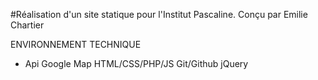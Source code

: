 #Réalisation d'un site statique pour l'Institut Pascaline. 
Conçu par Emilie Chartier

ENVIRONNEMENT TECHNIQUE

* Api Google Map
HTML/CSS/PHP/JS
Git/Github
jQuery
